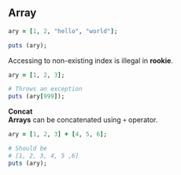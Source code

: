 Array
----

```ruby
ary = [1, 2, "hello", "world"];

puts (ary);
```

Accessing to non-existing index is illegal in __rookie__.
```ruby
ary = [1, 2, 3];

# Throws an exception
puts (ary[999]);
```

__Concat__<br>
__Arrays__ can be concatenated using `+` operator.
```ruby
ary = [1, 2, 3] + [4, 5, 6];

# Should be 
# [1, 2, 3, 4, 5 ,6]
puts (ary);
```